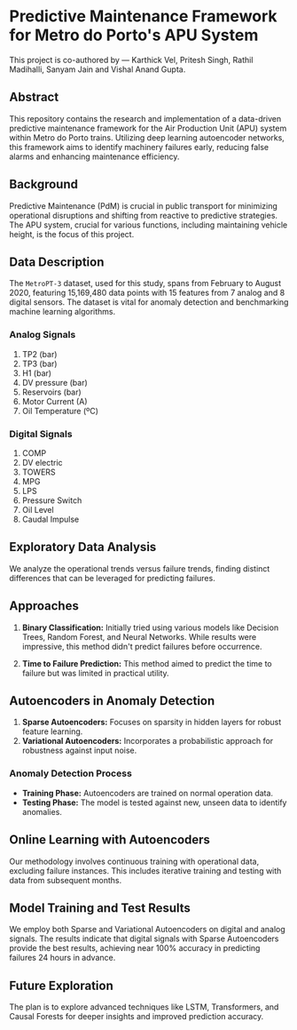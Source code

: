 # Predictive Maintenance Framework for Metro do Porto's APU System

This project is co-authored by — Karthick Vel, Pritesh Singh, Rathil Madihalli, Sanyam Jain and Vishal Anand Gupta.

## Abstract

This repository contains the research and implementation of a data-driven predictive maintenance framework for the Air Production Unit (APU) system within Metro do Porto trains. Utilizing deep learning autoencoder networks, this framework aims to identify machinery failures early, reducing false alarms and enhancing maintenance efficiency.

## Background

Predictive Maintenance (PdM) is crucial in public transport for minimizing operational disruptions and shifting from reactive to predictive strategies. The APU system, crucial for various functions, including maintaining vehicle height, is the focus of this project.

## Data Description

The `MetroPT-3` dataset, used for this study, spans from February to August 2020, featuring 15,169,480 data points with 15 features from 7 analog and 8 digital sensors. The dataset is vital for anomaly detection and benchmarking machine learning algorithms.

### Analog Signals
1. TP2 (bar)
2. TP3 (bar)
3. H1 (bar)
4. DV pressure (bar)
5. Reservoirs (bar)
6. Motor Current (A)
7. Oil Temperature (ºC)

### Digital Signals
1. COMP
2. DV electric
3. TOWERS
4. MPG
5. LPS
6. Pressure Switch
7. Oil Level
8. Caudal Impulse

## Exploratory Data Analysis

We analyze the operational trends versus failure trends, finding distinct differences that can be leveraged for predicting failures.

## Approaches

1. **Binary Classification:** Initially tried using various models like Decision Trees, Random Forest, and Neural Networks. While results were impressive, this method didn't predict failures before occurrence.

2. **Time to Failure Prediction:** This method aimed to predict the time to failure but was limited in practical utility.

## Autoencoders in Anomaly Detection

1. **Sparse Autoencoders:** Focuses on sparsity in hidden layers for robust feature learning.
2. **Variational Autoencoders:** Incorporates a probabilistic approach for robustness against input noise.

### Anomaly Detection Process

- **Training Phase:** Autoencoders are trained on normal operation data.
- **Testing Phase:** The model is tested against new, unseen data to identify anomalies.

## Online Learning with Autoencoders

Our methodology involves continuous training with operational data, excluding failure instances. This includes iterative training and testing with data from subsequent months.

## Model Training and Test Results

We employ both Sparse and Variational Autoencoders on digital and analog signals. The results indicate that digital signals with Sparse Autoencoders provide the best results, achieving near 100% accuracy in predicting failures 24 hours in advance.

## Future Exploration

The plan is to explore advanced techniques like LSTM, Transformers, and Causal Forests for deeper insights and improved prediction accuracy.
